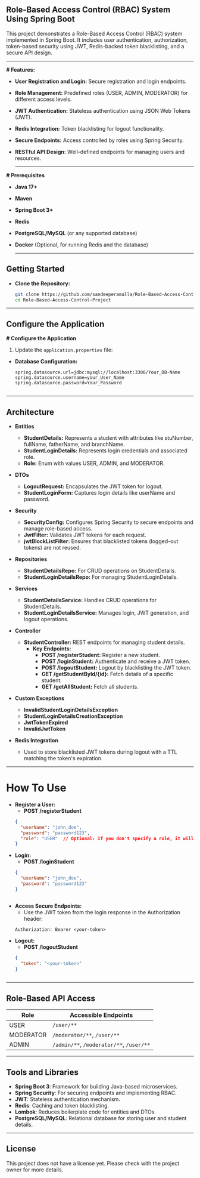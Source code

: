 ## **Role-Based Access Control (RBAC) System Using Spring Boot**

This project demonstrates a Role-Based Access Control (RBAC) system implemented in Spring Boot. It includes user authentication, authorization, token-based security using JWT, Redis-backed token blacklisting, and a secure API design.

___

**# Features:**
- **User Registration and Login:** Secure registration and login endpoints.
- **Role Management:** Predefined roles (USER, ADMIN, MODERATOR) for different access levels.
- **JWT Authentication:** Stateless authentication using JSON Web Tokens (JWT).
- **Redis Integration:** Token blacklisting for logout functionality.
- **Secure Endpoints:** Access controlled by roles using Spring Security.
- **RESTful API Design:** Well-defined endpoints for managing users and resources.


  ___

**# Prerequisites**
- **Java 17+**
- **Maven**
- **Spring Boot 3+**
- **Redis**
- **PostgreSQL/MySQL** (or any supported database)
- **Docker** (Optional, for running Redis and the database)


  ___

## **Getting Started**

- **Clone the Repository:**
  ```bash
  git clone https://github.com/sandeeperamalla/Role-Based-Access-Control-Project.git
  cd Role-Based-Access-Control-Project

___

## **Configure the Application**

**# Configure the Application**

1) Update the `application.properties` file:
- **Database Configuration:**
  ```properties
  spring.datasource.url=jdbc:mysql://localhost:3306/Your_DB-Name
  spring.datasource.username=your_User_Name
  spring.datasource.password=Your_Password


___

##  **Architecture**

- **Entities**
  - **StudentDetails:** Represents a student with attributes like stuNumber, fullName, fatherName, and branchName.
  - **StudentLoginDetails:** Represents login credentials and associated role.
  - **Role:** Enum with values USER, ADMIN, and MODERATOR.

- **DTOs**
  - **LogoutRequest:** Encapsulates the JWT token for logout.
  - **StudentLoginForm:** Captures login details like userName and password.

- **Security**
  - **SecurityConfig:** Configures Spring Security to secure endpoints and manage role-based access.
  - **JwtFilter:** Validates JWT tokens for each request.
  - **jwtBlockListFilter:** Ensures that blacklisted tokens (logged-out tokens) are not reused.

- **Repositories**
  - **StudentDetailsRepo:** For CRUD operations on StudentDetails.
  - **StudentLoginDetailsRepo:** For managing StudentLoginDetails.

- **Services**
  - **StudentDetailsService:** Handles CRUD operations for StudentDetails.
  - **StudentLoginDetailsService:** Manages login, JWT generation, and logout operations.

- **Controller**
  - **StudentController:** REST endpoints for managing student details.
    - **Key Endpoints:**
      - **POST /registerStudent:** Register a new student.
      - **POST /loginStudent:** Authenticate and receive a JWT token.
      - **POST /logoutStudent:** Logout by blacklisting the JWT token.
      - **GET /getStudentById/{id}:** Fetch details of a specific student.
      - **GET /getAllStudent:** Fetch all students.

- **Custom Exceptions**
  - **InvalidStudentLoginDetailsException**
  - **StudentLoginDetailsCreationException**
  - **JwtTokenExpired**
  - **InvalidJwtToken**

- **Redis Integration**
  - Used to store blacklisted JWT tokens during logout with a TTL matching the token's expiration.


___

# **How To Use**

- **Register a User:**
  - **POST /registerStudent**
  ```json
  {
    "userName": "john_doe",
    "password": "password123",
    "role": "USER"  // Optional: If you don't specify a role, it will automatically assign you as a user.
  }


- **Login:**
  - **POST /loginStudent**
  ```json
  {
    "userName": "john_doe",
    "password": "password123"
  }



- **Access Secure Endpoints:**
  - Use the JWT token from the login response in the Authorization header:
  ```text
  Authorization: Bearer <your-token>

- **Logout:**
  - **POST /logoutStudent**
  ```json
  {
    "token": "<your-token>"
  }



___

## **Role-Based API Access**

| Role       | Accessible Endpoints                     |
|------------|------------------------------------------|
| USER       | `/user/**`                               |
| MODERATOR  | `/moderator/**`, `/user/**`              |
| ADMIN      | `/admin/**`, `/moderator/**`, `/user/**` |

___

## **Tools and Libraries**

- **Spring Boot 3**: Framework for building Java-based microservices.
- **Spring Security**: For securing endpoints and implementing RBAC.
- **JWT**: Stateless authentication mechanism.
- **Redis**: Caching and token blacklisting.
- **Lombok**: Reduces boilerplate code for entities and DTOs.
- **PostgreSQL/MySQL**: Relational database for storing user and student details.

___

## **License**

This project does not have a license yet. Please check with the project owner for more details.





   





    


